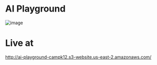 # AI Playground
![image](https://user-images.githubusercontent.com/11800498/99773778-f002b300-2b32-11eb-9120-865b48157359.png)

# Live at
http://ai-playground-campk12.s3-website.us-east-2.amazonaws.com/
